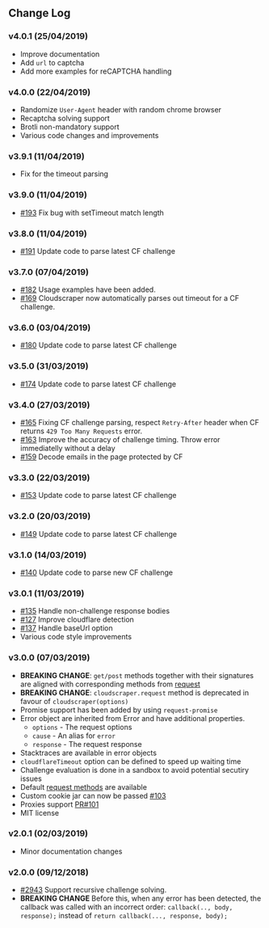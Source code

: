 ## Change Log

### v4.0.1 (25/04/2019)
- Improve documentation
- Add `url` to captcha
- Add more examples for reCAPTCHA handling

### v4.0.0 (22/04/2019)
- Randomize `User-Agent` header with random chrome browser
- Recaptcha solving support
- Brotli non-mandatory support
- Various code changes and improvements

### v3.9.1 (11/04/2019)
- Fix for the timeout parsing

### v3.9.0 (11/04/2019)
- [#193](https://github.com/codemanki/cloudscraper/pull/193) Fix bug with setTimeout match length

### v3.8.0 (11/04/2019)
- [#191](https://github.com/codemanki/cloudscraper/pull/191) Update code to parse latest CF challenge

### v3.7.0 (07/04/2019)
- [#182](https://github.com/codemanki/cloudscraper/pull/182) Usage examples have been added.
- [#169](https://github.com/codemanki/cloudscraper/pull/169) Cloudscraper now automatically parses out timeout for a CF challenge.

### v3.6.0 (03/04/2019)
- [#180](https://github.com/codemanki/cloudscraper/pull/180) Update code to parse latest CF challenge

### v3.5.0 (31/03/2019)
- [#174](https://github.com/codemanki/cloudscraper/pull/174) Update code to parse latest CF challenge

### v3.4.0 (27/03/2019)
- [#165](https://github.com/codemanki/cloudscraper/pull/165) Fixing CF challenge parsing, respect `Retry-After` header when CF returns `429 Too Many Requests` error.
- [#163](https://github.com/codemanki/cloudscraper/pull/163) Improve the accuracy of challenge timing. Throw error immediatelly without a delay
- [#159](https://github.com/codemanki/cloudscraper/pull/159) Decode emails in the page protected by CF

### v3.3.0 (22/03/2019)
- [#153](https://github.com/codemanki/cloudscraper/pull/153) Update code to parse latest CF challenge

### v3.2.0 (20/03/2019)
- [#149](https://github.com/codemanki/cloudscraper/pull/149) Update code to parse latest CF challenge

### v3.1.0 (14/03/2019)
- [#140](https://github.com/codemanki/cloudscraper/pull/140) Update code to parse new CF challenge

### v3.0.1 (11/03/2019)
- [#135](https://github.com/codemanki/cloudscraper/pull/135) Handle non-challenge response bodies 
- [#127](https://github.com/codemanki/cloudscraper/pull/127) Improve cloudflare detection 
- [#137](https://github.com/codemanki/cloudscraper/pull/137) Handle baseUrl option
- Various code style improvements

### v3.0.0 (07/03/2019)
- **BREAKING CHANGE**: `get/post` methods together with their signatures are aligned with corresponding methods from [request](https://github.com/request/request#requestmethod)
- **BREAKING CHANGE**: `cloudscraper.request` method is deprecated in favour of `cloudscraper(options)`
- Promise support has been added by using `request-promise`
- Error object are  inherited from Error and have additional properties.
  * `options` - The request options
  * `cause` - An alias for `error`
  * `response` - The request response
-  Stacktraces are available in error objects
- `cloudflareTimeout` option can be defined to speed up waiting time
- Challenge evaluation is done in a sandbox to avoid potential secutiry issues
- Default [request methods](https://github.com/request/request#requestmethod) are available
- Custom cookie jar can now be passed [#103](https://github.com/codemanki/cloudscraper/issues/102)
- Proxies support [PR#101](https://github.com/codemanki/cloudscraper/pull/101)
- MIT license

### v2.0.1 (02/03/2019)
- Minor documentation changes

### v2.0.0 (09/12/2018)
- [#2943](https://github.com/codemanki/cloudscraper/pull/66) Support recursive challenge solving. 
- **BREAKING CHANGE** Before this, when any error has been detected, the callback was called with an incorrect order: `callback(.., body, response);` instead of `return callback(..., response, body);`

